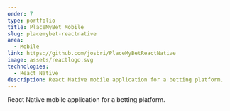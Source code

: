 ```yaml
---
order: 7
type: portfolio
title: PlaceMyBet Mobile
slug: placemybet-reactnative
area:
  - Mobile
link: https://github.com/josbri/PlaceMyBetReactNative
image: assets/reactlogo.svg
technologies:
  - React Native
description: React Native mobile application for a betting platform.
---
```


React Native mobile application for a betting platform.
